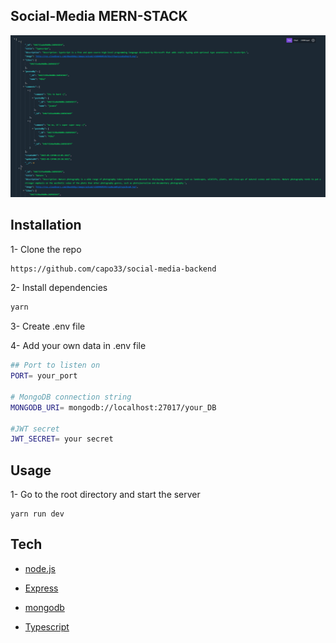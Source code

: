 ## Social-Media MERN-STACK

![alt text](./social-posts.png)

## Installation

1- Clone the repo

```bash
https://github.com/capo33/social-media-backend
```

2- Install dependencies

```bash
yarn
```

3- Create .env file

4- Add your own data in .env file

```bash
## Port to listen on
PORT= your_port

# MongoDB connection string
MONGODB_URI= mongodb://localhost:27017/your_DB

#JWT secret
JWT_SECRET= your secret
```

## Usage

1- Go to the root directory and start the server

```
yarn run dev
```

## Tech

- [node.js]
- [Express]
- [mongodb]
- [Typescript]

  [node.js]: http://nodejs.org
  [express]: http://expressjs.com
  [mongodb]: https://www.mongodb.com//
  [Typescript]: https://www.typescriptlang.org/
